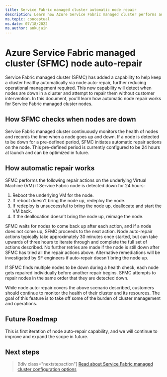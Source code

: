 ```yaml
---
title: Service Fabric managed cluster automatic node repair 
description: Learn how Azure Service Fabric managed cluster performs automatic node repair if they go down.
ms.topic: conceptual
ms.date: 07/18/2022
ms.author: ankujain
---
```

# Azure Service Fabric managed cluster (SFMC) node auto-repair

Service Fabric managed cluster (SFMC) has added a capability to help keep a cluster healthy automatically via node auto-repair, further reducing operational management required. This new capability will detect when nodes are down in a cluster and attempt to repair them without customer intervention. In this document, you'll learn how automatic node repair works for Service Fabric managed cluster nodes.

## How SFMC checks when nodes are down 

Service Fabric managed cluster continuously monitors the health of nodes and records the time when a node goes up and down. If a node is detected to be down for a pre-defined period, SFMC initiates automatic repair actions on the node. This pre-defined period is currently configured to be 24 hours at launch and can be optimized in future.

## How automatic repair works

SFMC performs the following repair actions on the underlying Virtual Machine (VM) if Service Fabric node is detected down for 24 hours:

1) Reboot the underlying VM for the node.
2) If reboot doesn't bring the node up, redeploy the node.   
3) If redeploy is unsuccessful to bring the node up, deallocate and start the VM back. 
4) If the deallocation doesn't bring the node up, reimage the node.

SFMC waits for nodes to come back up after each action, and if a node does not come up, SFMC proceeds to the next action. Node auto-repair actions typically take approximately 30 minutes once started, but can take upwards of three hours to iterate through and complete the full set of actions described. No further retries are made if the node is still down after SFMC has tried all the repair actions above. Alternative remediations will be investigated by SF engineers if auto-repair doesn't bring the node up. 

If SFMC finds multiple nodes to be down during a health check, each node gets repaired individually before another repair begins. SFMC attempts to repair nodes in the same order that they are detected down.

While node auto-repair covers the above scenario described, customers should continue to monitor the health of their cluster and its resources. The goal of this feature is to take off some of the burden of cluster management and operations.

## Future Roadmap

This is first iteration of node auto-repair capability, and we will continue to improve and expand the scope in future.

## Next steps
> [!div class="nextstepaction"]
> [Read about Service Fabric managed cluster configuration options](how-to-managed-cluster-configuration.md)
